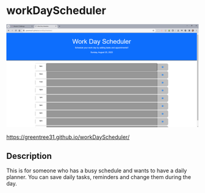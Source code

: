 # workDayScheduler

![1692585921211](image/README/1692585921211.png)

https://greentree31.github.io/workDayScheduler/

## Description

This is for someone who has a busy schedule and wants to have a daily planner. You can save daily tasks, reminders and change them during the day.
